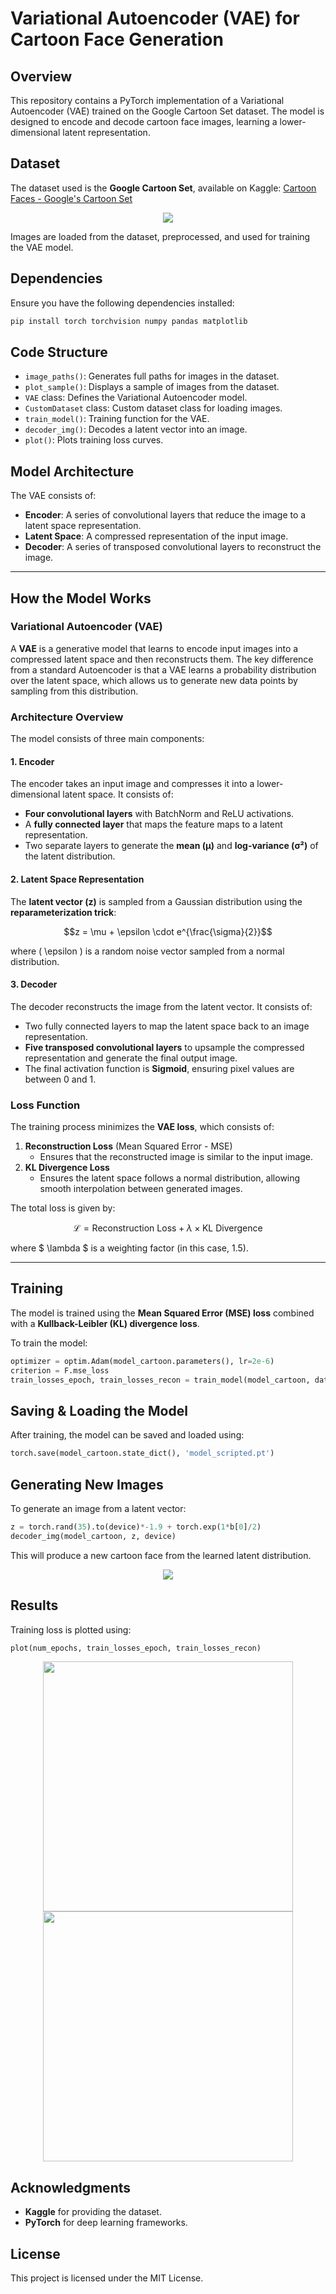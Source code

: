 # Variational Autoencoder (VAE) for Cartoon Face Generation

## Overview
This repository contains a PyTorch implementation of a Variational Autoencoder (VAE) trained on the Google Cartoon Set dataset. The model is designed to encode and decode cartoon face images, learning a lower-dimensional latent representation.

## Dataset
The dataset used is the **Google Cartoon Set**, available on Kaggle:
[Cartoon Faces - Google's Cartoon Set](https://www.kaggle.com/datasets)
<p align="center">
  <img src="Images/4.png" />
</p>
Images are loaded from the dataset, preprocessed, and used for training the VAE model.

## Dependencies
Ensure you have the following dependencies installed:
```bash
pip install torch torchvision numpy pandas matplotlib
```

## Code Structure
- `image_paths()`: Generates full paths for images in the dataset.
- `plot_sample()`: Displays a sample of images from the dataset.
- `VAE` class: Defines the Variational Autoencoder model.
- `CustomDataset` class: Custom dataset class for loading images.
- `train_model()`: Training function for the VAE.
- `decoder_img()`: Decodes a latent vector into an image.
- `plot()`: Plots training loss curves.

## Model Architecture
The VAE consists of:
- **Encoder**: A series of convolutional layers that reduce the image to a latent space representation.
- **Latent Space**: A compressed representation of the input image.
- **Decoder**: A series of transposed convolutional layers to reconstruct the image.

---

## **How the Model Works**  
### **Variational Autoencoder (VAE)**  
A **VAE** is a generative model that learns to encode input images into a compressed latent space and then reconstructs them. The key difference from a standard Autoencoder is that a VAE learns a probability distribution over the latent space, which allows us to generate new data points by sampling from this distribution.

### **Architecture Overview**  
The model consists of three main components:  

#### **1. Encoder**  
The encoder takes an input image and compresses it into a lower-dimensional latent space. It consists of:  
- **Four convolutional layers** with BatchNorm and ReLU activations.  
- A **fully connected layer** that maps the feature maps to a latent representation.  
- Two separate layers to generate the **mean (μ)** and **log-variance (σ²)** of the latent distribution.  

#### **2. Latent Space Representation**  
The **latent vector (z)** is sampled from a Gaussian distribution using the **reparameterization trick**:  

$$z = \mu + \epsilon \cdot e^{\frac{\sigma}{2}}$$

where \( \epsilon \) is a random noise vector sampled from a normal distribution.

#### **3. Decoder**  
The decoder reconstructs the image from the latent vector. It consists of:  
- Two fully connected layers to map the latent space back to an image representation.  
- **Five transposed convolutional layers** to upsample the compressed representation and generate the final output image.  
- The final activation function is **Sigmoid**, ensuring pixel values are between 0 and 1.  

### **Loss Function**  
The training process minimizes the **VAE loss**, which consists of:  
1. **Reconstruction Loss** (Mean Squared Error - MSE)  
   - Ensures that the reconstructed image is similar to the input image.  
2. **KL Divergence Loss**  
   - Ensures the latent space follows a normal distribution, allowing smooth interpolation between generated images.  

The total loss is given by:

$$\mathcal{L} = \text{Reconstruction Loss} + \lambda \times \text{KL Divergence}$$


where $ \lambda $ is a weighting factor (in this case, 1.5).  

---
## Training
The model is trained using the **Mean Squared Error (MSE) loss** combined with a **Kullback-Leibler (KL) divergence loss**.

To train the model:
```python
optimizer = optim.Adam(model_cartoon.parameters(), lr=2e-6)
criterion = F.mse_loss
train_losses_epoch, train_losses_recon = train_model(model_cartoon, dataloader_cartoon, optimizer, criterion, device, num_epochs=5)
```

## Saving & Loading the Model
After training, the model can be saved and loaded using:
```python
torch.save(model_cartoon.state_dict(), 'model_scripted.pt')
```

## Generating New Images
To generate an image from a latent vector:
```python
z = torch.rand(35).to(device)*-1.9 + torch.exp(1*b[0]/2)
decoder_img(model_cartoon, z, device)
```
This will produce a new cartoon face from the learned latent distribution.
<p align="center">
  <img src="Images/3.png"/>
</p>

## Results
Training loss is plotted using:
```python
plot(num_epochs, train_losses_epoch, train_losses_recon)
```
<p align="center">
  <img src="Images/1.png"  width="400"/>
  <img src="Images/2.png"  width="400"/>
</p>

## Acknowledgments
- **Kaggle** for providing the dataset.
- **PyTorch** for deep learning frameworks.

## License
This project is licensed under the MIT License.

